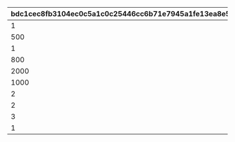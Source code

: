 |bdc1cec8fb3104ec0c5a1c0c25446cc6b71e7945a1fe13ea8e5995ec123b8f0c|1ce9e44be27233412caac72e4ce5826c4b017cd45ebda5a6fa25af59c1a48ce9|6e7343ee0d4a192cea3c2dff677f55fecd9744656bc4561366b041c4575736bf|35dab316a821c7a494a4c5a0b2c26391ad1d09cfb4ae08c2448be6de20700ec2|
| --- | --- | --- | --- |
|1|53001|1|22|
|500|99007|2|21|
|1|99008|3|21|
|800|99007|4|21|
|2000|99007|5|21|
|1000|99007|6|21|
|2|53001|7|22|
|2|99008|8|21|
|3|99008|9|21|
|1|53002|10|22|